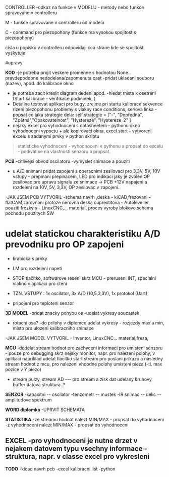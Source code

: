 CONTROLLER -odkaz na funkce v MODELU - metody nebo funkce spravovane v controlleru

M - funkce spravovane v controlleru od modelu

C - command pro piezopohony (funkce ma vysokou spojitost s piezopohony)



cisla u popisku v controlleru odpovidaji cca strane kde se spojitost vyskytuje





#upravy

**KOD**
-je potreba projit veskere promenne s hodnotou None.. pravdepodobne nedodelana/zapomenuta cast 
-pridat ukladani souboru (nazev),  apod. do kalibrace okno
- je potreba zacit kreslit diagram dedeni apod.
-hledat mista k osetreni (Start kalibrace - verifikace podminek, )
- Detailne testovat aplikaci pro bugy, zrejme pri startu kalibrace sekvence rizeni piezopohonu problemy s vlakny race conditions, seriova linka
-popsat co jaka strategie dela: self.strategie = ["-", "Dopředná", "Zpětná","Opakovatelnost", "Hystereze", "Hystereze_2" ]
- nejaky excel pro vyhodnoceni s datasheetem - pythonu okno vyhodnoceni vypoctu + ale kopirovaci okna,
excel start - vytvoreni excelu s zadanymi prvky v python skriptu
> statisticke vyhodnoceni - vyhodnoceni v pythonu a propsat do excelu - podivat se na vlastnosti senzoru a propsat.


**PCB**
-citlivejsi obvod oscilatoru
-vymyslet snimace a pouziti
- u A/D snimani pridat zapojeni s operacnimi zesilovaci pro 3,3V, 5V, 10V vstupy - prepinani prepinacem,
LED pro indikaci jaky je zvolen OP zesilovac pro upravu signalu ze snimace -> PCB +12V napajeni a rozdeleni na 10V, 5V, 3,3V,
OP zesilovac v zapojeni..

-JAK JSEM PCB VYTVORIL -schema navrh ,deska - kiCAD,frezovani - flatCAM,zarovnani protoze nerovna deska cuprextitova - Autoleveller, pouziti frezky s - LinuxCNC,... material, proces vyroby blokove schema pochodu pouzitych SW
# udelat statickou charakteristiku A/D prevodniku pro OP zapojeni
- krabicka s prvky
- LM pro rozdeleni napeti
- STOP tlačítko, softwarove reseni skrz MCU - preruseni INT, specialni vlakno v aplikaci pro cteni 

- TZN. VSTUPY : 1x oscilator, 3x A/D (10,5,3,3V), 1x protokol (Uart)
- pripojeni pro teploteni senzor


**3D MODEL**
-pridat znacky pohybu os
-udelat vykresy soucastek
- rotacni osa?
-do prilohy v diplomce udelat vykresy - rozjezdy max a min, misto pro ulozeni kalibracniho snimace

-JAK JSEM MODEL VYTVORIL - Inventor, LinuxCNC... material,freza,

**MCU**
-dodelat stream hodnot pro zachyceni informaci pro umisteni senzoru - pouze pro debugging skrz nejaky monitor,
napr. pro nalezeni polohy, v aplikaci napriklad udelat tlacitko start stream pro poslani prikazu a nasledny stream hodnot z mcu, pro nalezeni vhoodne polohy umisteni pieza (-tl. max pozice v Y piezo) 
- stream pulzy, stream AD --- pro stream a zisk dat udelany kruhovy buffer datova struktura..?


**SENZOR**
-kapacitni  -- oscilator
-tenzometr  -- mustek
-IR snimac  -- delic
            -- amplitudove spektrum


**WORD diplomka**
-UPRVIT SCHEMATA


**STATISTIKA**
-ze streamu hodnot nalezt MIN/MAX - propsat do vyhodnoceni
-z vyhodnoceni nalezt MIN/MAX - propsat do vyhodnoceni

**EXCEL**
-pro vyhodnoceni je nutne drzet v nejakem datovem typu vsechny informace - struktura, napr. v classe excel pro vykresleni
-

**TODO**
-kicad navrh pcb
-excel kalibracni list
-python


